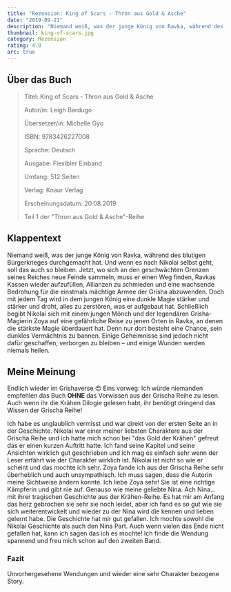 ```yaml
---
title: "Rezension: King of Scars - Thron aus Gold & Asche"
date: "2019-09-21"
description: "Niemand weiß, was der junge König von Ravka, während des blutigen Bürgerkrieges durchgemacht hat. Und wenn es nach Nikolai selbst geht, soll das auch so bleiben. Doch mit jedem Tag wird in dem jungen König eine dunkle Magie stärker und stärker und droht, alles zu zerstören, was er aufgebaut hat. Schließlich begibt Nikolai sich auf eine gefährliche Reise zu jenen Orten in Ravka, an denen die stärkste Magie überdauert hat. Denn nur dort besteht eine Chance, sein dunkles Vermächtnis zu bannen."
thumbnail: king-of-scars.jpg
category: Rezension
rating: 4.0
arc: true
---
```


## Über das Buch
> Titel: King of Scars - Thron aus Gold & Asche
> 
> Autor/in: Leigh Bardugo
> 
> Übersetzer/in: Michelle Gyo
> 
> ISBN: 9783426227008
> 
> Sprache: Deutsch
> 
> Ausgabe: Flexibler Einband
> 
> Umfang: 512 Seiten
> 
> Verlag: Knaur Verlag
> 
> Erscheinungsdatum: 20.08.2019
> 
> Teil 1 der "Thron aus Gold & Asche"-Reihe

## Klappentext
Niemand weiß, was der junge König von Ravka, während des blutigen Bürgerkrieges durchgemacht hat. Und wenn es nach Nikolai selbst geht, soll das auch so bleiben.
Jetzt, wo sich an den geschwächten Grenzen seines Reiches neue Feinde sammeln, muss er einen Weg finden, Ravkas Kassen wieder aufzufüllen, Allianzen zu schmieden und eine wachsende Bedrohung für die einstmals mächtige Armee der Grisha abzuwenden.
Doch mit jedem Tag wird in dem jungen König eine dunkle Magie stärker und stärker und droht, alles zu zerstören, was er aufgebaut hat. Schließlich begibt Nikolai sich mit einem jungen Mönch und der legendären Grisha-Magierin Zoya auf eine gefährliche Reise zu jenen Orten in Ravka, an denen die stärkste Magie überdauert hat. Denn nur dort besteht eine Chance, sein dunkles Vermächtnis zu bannen.
Einige Geheimnisse sind jedoch nicht dafür geschaffen, verborgen zu bleiben – und einige Wunden werden niemals heilen.

## Meine Meinung
Endlich wieder im Grishaverse 😍
Eins vorweg: Ich würde niemanden empfehlen das Buch **OHNE** das Vorwissen aus der Grischa Reihe zu lesen. Auch wenn ihr die Krähen Dilogie gelesen habt, ihr benötigt dringend das Wissen der Grischa Reihe!


Ich habe es unglaublich vermisst und war direkt von der ersten Seite an in der Geschichte. Nikolai war einer meiner liebsten Charaktere aus der Grischa Reihe und ich hatte mich schon bei "das Gold der Krähen" gefreut das er einen kurzen Auftritt hatte. Ich fand seine Kapitel und seine Ansichten wirklich gut geschrieben und ich mag es einfach sehr wenn der Leser erfährt wie der Charakter wirklich ist. Nikolai ist nicht so wie er scheint und das mochte ich sehr.
Zoya fande ich aus der Grischa Reihe sehr überheblich und auch unsympathisch. Ich muss sagen, dass die Autorin meine Sichtweise ändern konnte. Ich liebe Zoya sehr! Sie ist eine richtige Kämpferin und gibt nie auf. Genauso wie meine geliebte Nina. Ach Nina... mit ihrer tragischen Geschichte aus der Krähen-Reihe. Es hat mir am Anfang das herz gebrochen sie sehr sie noch leidet, aber ich fand es so gut wie sie sich weiterentwickelt und wieder zu der Nina wird die kennen und lieben gelernt habe.
Die Geschichte hat mir gut gefallen. Ich mochte sowohl die Nikolai Geschichte als auch den Nina Part. Auch wenn vielen das Ende nicht gefallen hat, kann ich sagen das ich es mochte! Ich finde die Wendung spannend und freu mich schon auf den zweiten Band.

### Fazit
Unvorhergesehene Wendungen und wieder eine sehr Charakter bezogene Story.